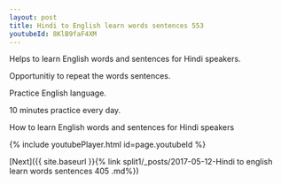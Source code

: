 ```yaml
---
layout: post
title: Hindi to English learn words sentences 553 
youtubeId: 8KlB9faF4XM
---
```

 
 
Helps to learn English words and sentences for Hindi speakers.

Opportunitiy to repeat the words sentences. 

Practice English language. 
 
10 minutes practice every day. 
 
How to learn English words and sentences for Hindi speakers 
 
{% include youtubePlayer.html id=page.youtubeId %}
 
 
[Next]({{ site.baseurl }}{% link  split1/_posts/2017-05-12-Hindi to english learn words sentences 405 .md%})
 
